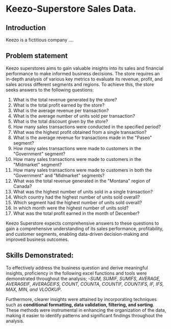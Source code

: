 # Keezo-Superstore Sales Data.

## Introduction
Keezo is a fictitious company ....

## Problem statement
Keezo superstores aims to gain valuable insights into its sales and financial performance to make informed business decisions. The store requires an in-depth analysis of various key metrics to evaluate its revenue, profit, and sales across different segments and regions. To achieve this, the store seeks answers to the following questions:

1. What is the total revenue generated by the store?
2. What is the total profit earned by the store?
3. What is the average revenue per transaction?
4. What is the average number of units sold per transaction?
5. What is the total discount given by the store?
6. How many sales transactions were conducted in the specified period?
7. What was the highest profit obtained from a single transaction?
8. What is the average revenue for transactions made in the "Paseo" segment?
9. How many sales transactions were made to customers in the "Government" segment?
10. How many sales transactions were made to customers in the "Midmarket" segment?
11. How many sales transactions were made to customers in both the "Government" and "Midmarket" segments?
12. What was the total revenue generated in the "Montana" region of Canada?
13. What was the highest number of units sold in a single transaction?
14. Which country had the highest number of units sold overall?
15. Which segment had the highest number of units sold overall?
16. In which month were the highest number of units sold?
17. What was the total profit earned in the month of December?

Keezo Superstore expects comprehensive answers to these questions to gain a comprehensive understanding of its sales performance, profitability, and customer segments, enabling data-driven decision-making and improved business outcomes.

## Skills Demonstrated:

To effectively address the business question and derive meaningful insights, proficiency in the following excel functions and tools were demonstrated throughout the analysis; -_SUM, SUMIF, SUMIFS, AVERAGE, AVERAGEIF, AVERAGEIFS, COUNT, COUNTA, COUNTIF, COUNTIFS, IF, IFS, MAX, MIN, and VLOOKUP_.

Furthermore, clearer insights were attained by incorporating techniques such as **conditional formatting, data validation, filtering, and sorting**. These methods were instrumental in enhancing the organization of the data, making it easier to identify patterns and significant findings throughout the analysis.








